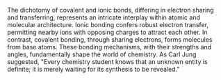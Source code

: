 
The dichotomy of covalent and ionic bonds, differing in electron sharing and transferring, represents an intricate interplay within atomic and molecular architecture. Ionic bonding confers robust electron transfer, permitting nearby ions with opposing charges to attract each other. In contrast, covalent bonding, through sharing electrons, forms molecules from base atoms. These bonding mechanisms, with their strengths and angles, fundamentally shape the world of chemistry. As Carl Jung suggested, "Every chemistry student knows that an unknown entity is definite; it is merely waiting for its synthesis to be revealed."

